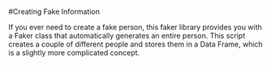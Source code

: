 #Creating Fake Information

If you ever need to create a fake person, this faker library provides you with a Faker class that automatically generates an entire person. This script creates a couple of different people and stores them in a Data Frame, which is a slightly more complicated concept. 